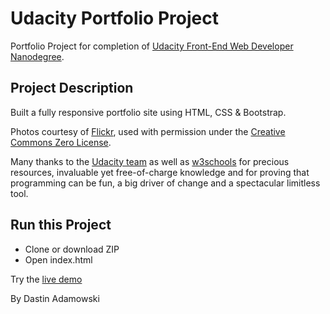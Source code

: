 # Udacity Portfolio Project

Portfolio Project for completion of [Udacity Front-End Web Developer Nanodegree](https://eu.udacity.com/course/front-end-web-developer-nanodegree--nd001?v=fe1).

## Project Description

Built a fully responsive portfolio site using HTML, CSS & Bootstrap.

Photos courtesy of [Flickr](https://www.flickr.com/), used with permission under the [Creative Commons Zero License](https://www.flickr.com/creativecommons/).

Many thanks to the [Udacity team](https://eu.udacity.com/) as well as [w3schools](https://www.w3schools.com/) for precious resources, invaluable yet free-of-charge knowledge and for proving that programming can be fun, a big driver of change and a spectacular limitless tool.

## Run this Project
  * Clone or download ZIP
  * Open index.html

Try the [live demo](https://dastinadamowski.github.io/udacity-portfolio-master/)


By Dastin Adamowski
